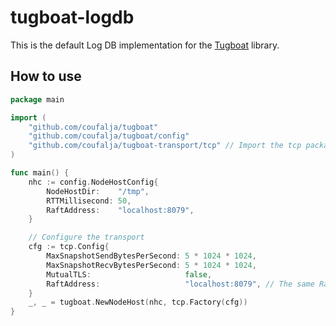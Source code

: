 # tugboat-logdb

This is the default Log DB implementation for the [Tugboat](https://github.com/coufalja/tugboat) library.

## How to use

```go
package main

import (
	"github.com/coufalja/tugboat"
	"github.com/coufalja/tugboat/config"
	"github.com/coufalja/tugboat-transport/tcp" // Import the tcp package
)

func main() {
	nhc := config.NodeHostConfig{
		NodeHostDir:    "/tmp",
		RTTMillisecond: 50,
		RaftAddress:    "localhost:8079",
	}

	// Configure the transport
	cfg := tcp.Config{
		MaxSnapshotSendBytesPerSecond: 5 * 1024 * 1024,
		MaxSnapshotRecvBytesPerSecond: 5 * 1024 * 1024,
		MutualTLS:                     false,
		RaftAddress:                   "localhost:8079", // The same RaftAddress must be passed both to transport and the NodeHost
	}
	_, _ = tugboat.NewNodeHost(nhc, tcp.Factory(cfg))
}
```
